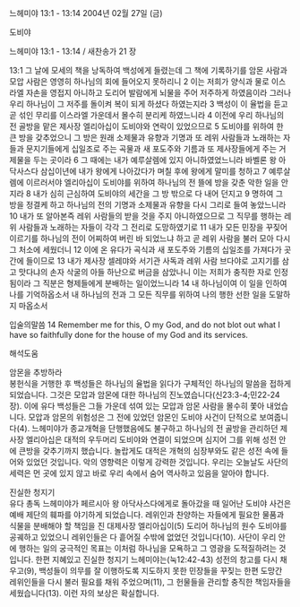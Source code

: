 느헤미야 13:1 - 13:14 
2004년 02월 27일 (금)

도비야



느헤미야 13:1 - 13:14 / 새찬송가 21 장


13:1 그 날에 모세의 책을 낭독하여 백성에게 들렸는데 그 책에 기록하기를 암몬 사람과 모압 사람은 영영히 하나님의 회에 들어오지 못하리니 2 이는 저희가 양식과 물로 이스라엘 자손을 영접지 아니하고 도리어 발람에게 뇌물을 주어 저주하게 하였음이라 그러나 우리 하나님이 그 저주를 돌이켜 복이 되게 하셨다 하였는지라 3 백성이 이 율법을 듣고 곧 섞인 무리를 이스라엘 가운데서 몰수히 분리케 하였느니라 4 이전에 우리 하나님의 전 골방을 맡은 제사장 엘리아십이 도비야와 연락이 있었으므로 5 도비야를 위하여 한 큰 방을 갖추었으니 그 방은 원래 소제물과 유향과 기명과 또 레위 사람들과 노래하는 자들과 문지기들에게 십일조로 주는 곡물과 새 포도주와 기름과 또 제사장들에게 주는 거제물을 두는 곳이라 6 그 때에는 내가 예루살렘에 있지 아니하였었느니라 바벨론 왕 아닥사스다 삼십이년에 내가 왕에게 나아갔다가 며칠 후에 왕에게 말미를 청하고 7 예루살렘에 이르러서야 엘리아십이 도비야를 위하여 하나님의 전 뜰에 방을 갖춘 악한 일을 안지라 8 내가 심히 근심하여 도비야의 세간을 그 방 밖으로 다 내어 던지고 9 명하여 그 방을 정결케 하고 하나님의 전의 기명과 소제물과 유향을 다시 그리로 들여 놓았느니라 10 내가 또 알아본즉 레위 사람들의 받을 것을 주지 아니하였으므로 그 직무를 행하는 레위 사람들과 노래하는 자들이 각각 그 전리로 도망하였기로 11 내가 모든 민장을 꾸짖어 이르기를 하나님의 전이 어찌하여 버린 바 되었느냐 하고 곧 레위 사람을 불러 모아 다시 그 처소에 세웠더니 12 이에 온 유다가 곡식과 새 포도주와 기름의 십일조를 가져다가 곳간에 들이므로 13 내가 제사장 셀레먀와 서기관 사독과 레위 사람 브다야로 고지기를 삼고 맛다냐의 손자 삭굴의 아들 하난으로 버금을 삼았나니 이는 저희가 충직한 자로 인정됨이라 그 직분은 형제들에게 분배하는 일이었느니라 14 내 하나님이여 이 일을 인하여 나를 기억하옵소서 내 하나님의 전과 그 모든 직무를 위하여 나의 행한 선한 일을 도말하지 마옵소서 

입술의말씀 
14 Remember me for this, O my God, and do not blot out what I have so faithfully done for the house of my God and its services.

해석도움





암몬을 추방하라  
봉헌식을 거행한 후 백성들은 하나님의 율법을 읽다가 구체적인 하나님의 말씀을 접하게 되었습니다. 그것은 모압과 암몬에 대한 하나님의 진노였습니다(신23:3-4;민22-24장). 이에 유다 백성들은 그들 가운데 섞여 있는 모압과 암몬 사람을 몰수히 쫓아 내었습니다. 모압과 암몬의 위험성은 그 전에 있었던 암몬인 도비야 사건이 단적으로 보여줍니다(4). 느헤미야가 종교개혁을 단행했음에도 불구하고 하나님의 전 골방을 관리하던 제사장 엘리아십은 대적의 우두머리 도비야와 연결이 되었으며 심지어 그를 위해 성전 안에 큰방을 갖추기까지 했습니다. 놀랍게도 대적은 개혁의 심장부와도 같은 성전 속에 들어와 있었던 것입니다. 악의 영향력은 이렇게 강력한 것입니다. 우리는 오늘날도 사단의 세력은 먼 곳에 있지 않고 바로 우리 속에서 숨어 역사하고 있음을 알아야 합니다. 

진실한 청지기  
유다 총독 느헤미야가 페르시아 왕 아닥사스다에게로 돌아갔을 때 일어난 도비야 사건은 예배 제단의 훼파를 야기하게 되었습니다. 레위인과 찬양하는 자들에게 필요한 물품과 식물을 분배해야 할 책임을 진 대제사장 엘리아십이(5) 도리어 하나님의 원수 도비야를 공궤하고 있었으니 레위인들은 다 흩어질 수밖에 없었던 것입니다(10). 사단이 우리 안에 행하는 일의 궁극적인 목표는 이처럼 하나님을 모욕하고 그 영광을 도적질하려는 것입니다. 한편 지혜있고 진실한 청지기 느헤미야는(눅12:42-43) 성전의 창고를 다시 채우고(9), 백성들이 의무를 잘 이행하도록 지도하지 못한 민장들을 꾸짖는 한편 도망간 레위인들을 다시 불러 필요를 채워 주었으며(11), 그 헌물들을 관리할 충직한 책임자들을 세웠습니다(13). 이런 자의 보상은 확실합니다.